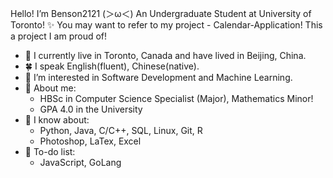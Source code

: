 Hello! I’m Benson2121 \(＞ω＜) An Undergraduate Student at University of Toronto! ✨
You may want to refer to my project - Calendar-Application! This a project I am proud of!
- 🍃 I currently live in Toronto, Canada and have lived in Beijing, China.
- 🍀 I speak English(fluent), Chinese(native).
- 👀 I’m interested in Software Development and Machine Learning.
- 💞️ About me:
  - HBSc in Computer Science Specialist (Major), Mathematics Minor!
  - GPA 4.0 in the University
- 🌱 I know about:
  - Python, Java, C/C++, SQL, Linux, Git, R
  - Photoshop, LaTex, Excel
- 🌲 To-do list:
  - JavaScript, GoLang
